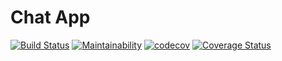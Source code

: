 # Chat App

[![Build Status](https://travis-ci.com/seb9465/AngularNode.svg?branch=master)](https://travis-ci.com/seb9465/AngularNode)
[![Maintainability](https://api.codeclimate.com/v1/badges/867d9ba630301cee15b8/maintainability)](https://codeclimate.com/github/seb9465/chat-app/maintainability)
[![codecov](https://codecov.io/gh/seb9465/AngularNode/branch/master/graph/badge.svg)](https://codecov.io/gh/seb9465/AngularNode)
[![Coverage Status](https://coveralls.io/repos/github/seb9465/AngularNode/badge.svg?branch=master)](https://coveralls.io/github/seb9465/AngularNode?branch=master)
   
